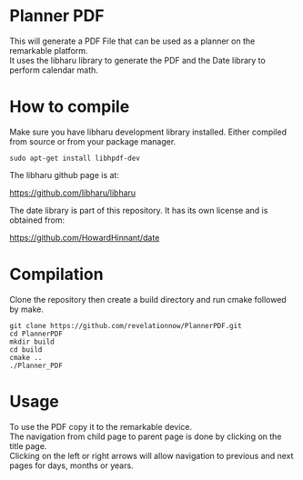# Planner PDF
This will generate a PDF File that can be used as a planner on the remarkable platform.<br>
It uses the libharu library to generate the PDF and the Date library to perform calendar math.

# How to compile
Make sure you have libharu development library installed. Either compiled from source or from your package manager.

    sudo apt-get install libhpdf-dev

The libharu github page is at:

  https://github.com/libharu/libharu

The date library is part of this repository. It has its own license and is obtained from:

  https://github.com/HowardHinnant/date


# Compilation
Clone the repository then create a build directory and run cmake followed by make.

    git clone https://github.com/revelationnow/PlannerPDF.git
    cd PlannerPDF
    mkdir build
    cd build
    cmake ..
    ./Planner_PDF

# Usage
To use the PDF copy it to the remarkable device. <br>
The navigation from child page to parent page is done by clicking on the title page.<br>
Clicking on the left or right arrows will allow navigation to previous and next pages for days, months or years.

